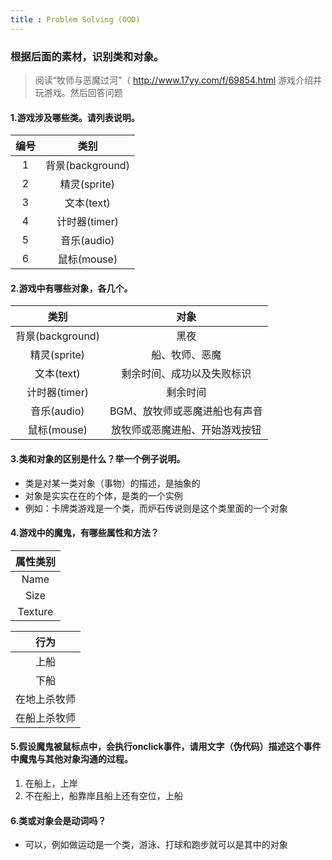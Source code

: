 ```yaml
---
title : Problem Solving (OOD)
---
```


### 根据后面的素材，识别类和对象。

> 阅读“牧师与恶魔过河”（
> http://www.17yy.com/f/69854.html
> 游戏介绍并玩游戏。然后回答问题

#### 1.游戏涉及哪些类。请列表说明。

| 编号 |       类别       |
| :--: | :--------------: |
|  1   | 背景(background) |
|  2   |   精灵(sprite)   |
|  3   |    文本(text)    |
|  4   |  计时器(timer)   |
|  5   |   音乐(audio)    |
|  6   |   鼠标(mouse)    |

#### 2.游戏中有哪些对象，各几个。

|       类别       |              对象              |
| :--------------: | :----------------------------: |
| 背景(background) |              黑夜              |
|   精灵(sprite)   |         船、牧师、恶魔         |
|    文本(text)    |   剩余时间、成功以及失败标识   |
|  计时器(timer)   |            剩余时间            |
|   音乐(audio)    | BGM、放牧师或恶魔进船也有声音  |
|   鼠标(mouse)    | 放牧师或恶魔进船、开始游戏按钮 |



#### 3.类和对象的区别是什么？举一个例子说明。

- 类是对某一类对象（事物）的描述，是抽象的
- 对象是实实在在的个体，是类的一个实例
- 例如：卡牌类游戏是一个类，而炉石传说则是这个类里面的一个对象

#### 4.游戏中的魔鬼，有哪些属性和方法？ 

| 属性类别 |
| :------: |
|   Name   |
|   Size   |
| Texture  |

|     行为     |
| :----------: |
|     上船     |
|     下船     |
| 在地上杀牧师 |
| 在船上杀牧师 |



####  5.假设魔鬼被鼠标点中，会执行onclick事件，请用文字（伪代码）描述这个事件中魔鬼与其他对象沟通的过程。

1. 在船上，上岸
2. 不在船上，船靠岸且船上还有空位，上船



#### 6.类或对象会是动词吗？

- 可以，例如做运动是一个类，游泳、打球和跑步就可以是其中的对象
